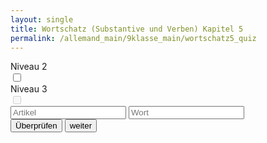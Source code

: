 ```yaml
---
layout: single
title: Wortschatz (Substantive und Verben) Kapitel 5
permalink: /allemand_main/9klasse_main/wortschatz5_quiz
---
```


<head>
  <meta charset="UTF-8">
  <meta name="viewport" content="width=device-width, initial-scale=1.0">
  <link rel="stylesheet" href="{{ site.baseurl }}/assets/css/style_flashcards_levels_quiz.css">
  <link rel="stylesheet" href="https://cdnjs.cloudflare.com/ajax/libs/font-awesome/4.7.0/css/font-awesome.min.css">
</head>

<div class="container">
  <div class="switch-container">
    <div>
      <div class="switch-label">Niveau 2</div>
      <label class="switch">
        <input type="checkbox" id="level-2-toggle">
        <span class="slider round"></span>
      </label>
    </div>
    <div>
      <div class="switch-label">Niveau 3</div>
      <label class="switch">
        <input type="checkbox" id="level-3-toggle" disabled>
        <span class="slider round"></span>
      </label>
    </div>
  </div>
  <div class="flashcard-container">
    <div class="flashcard">
      <div class="front" id="front-side">
        <div class="french-word" id="french-word"></div>
        <div class="input-container">
          <input type="text" id="input-article" placeholder="Artikel" class="input-field1">
          <input type="text" id="input-word" placeholder="Wort" class="input-field2">
        </div>
        <div class="results">
          <div id="result-article" class="result-text1"></div>
          <div id="result-word" class="result-text2"></div>
        </div>
      </div>
    </div>
  </div>
  <div class="button-container">
    <button id="check-button" onclick="checkAnswer()">Überprüfen</button>
    <button id="next-button" onclick="updateFlashcard()">weiter</button>
  </div>
</div>

<script>
// Define the flashcard data variable and field names
const flashcardData = {{ site.data.w9.wortschatz_9_5 | jsonify }};
const varFront = 'fr';
const varBack = 'de';
const varArtikel = 'artikel_de';
const varPlural = 'plural_de_end';

let currentMemberIndex = Math.floor(Math.random() * flashcardData.length);
let selectedLevels = [1]; // By default, only level 1 is selected

// Initialize the flashcard with the first member's data
function initializeFlashcard() {
  updateFlashcard();
}

function updateFlashcard() {
  const filteredData = flashcardData.filter(item => selectedLevels.includes(parseInt(item.level)));
  if (filteredData.length === 0) {
    document.getElementById('french-word').innerText = 'No data available for selected level(s).';
    document.getElementById('input-article').disabled = true;
    document.getElementById('input-word').disabled = true;
    return;
  }
  document.getElementById('input-article').disabled = false;
  document.getElementById('input-word').disabled = false;

  currentMemberIndex = getRandomMemberIndex(filteredData); // Update currentMemberIndex with a new random index from filtered data
  const member = filteredData[currentMemberIndex]; // Get the member with the updated index
  document.getElementById('french-word').innerText = member[varFront];
  clearResults();
}

function checkAnswer() {
  const filteredData = flashcardData.filter(item => selectedLevels.includes(parseInt(item.level)));
  const member = filteredData[currentMemberIndex]; // Get the current member based on currentMemberIndex
  const inputArticle = document.getElementById('input-article').value.trim();
  const inputWord = document.getElementById('input-word').value.trim();

  const resultArticle = document.getElementById('result-article');
  const resultWord = document.getElementById('result-word');

  if (inputArticle.toLowerCase() === member[varArtikel].toLowerCase()) {
    resultArticle.style.color = 'green';
    resultArticle.innerHTML = `<i class="fa fa-check-circle" style="color: green;"></i> ${inputArticle}`;
  } else {
    resultArticle.style.color = 'red';
    resultArticle.innerHTML = `<i class="fa fa-times-circle" style="color:red;"></i> <s>${inputArticle}</s> <span style="color: #007BFF;">${member[varArtikel]}</span>`;
  }

  if (inputWord === member[varBack]) {
    resultWord.style.color = 'green';
    resultWord.innerHTML = `<i class="fa fa-check-circle" style="color:green;"></i> ${inputWord}`;
  } else {
    resultWord.style.color = 'red';
    resultWord.innerHTML = `<i class="fa fa-times-circle" style="color:red;"></i> <s>${inputWord}</s> <span style="color: #007BFF;">${member[varBack]}</span>`;
  }
}

// Function to get the next member index
function getRandomMemberIndex(filteredData) {
  let randomIndex;
  do {
    randomIndex = Math.floor(Math.random() * filteredData.length);
  } while (randomIndex === currentMemberIndex);
  return randomIndex;
}

function clearResults() {
  document.getElementById('input-article').value = '';
  document.getElementById('input-word').value = '';
  document.getElementById('result-article').innerText = '';
  document.getElementById('result-word').innerText = '';
}

// Function to toggle levels based on slider state
const level2Toggle = document.getElementById('level-2-toggle');
const level3Toggle = document.getElementById('level-3-toggle');

level2Toggle.addEventListener('change', function() {
  if (this.checked) {
    if (!selectedLevels.includes(2)) {
      selectedLevels.push(2);
    }
    level3Toggle.disabled = false;
  } else {
    selectedLevels = selectedLevels.filter(level => level !== 2 && level !== 3);
    level3Toggle.checked = false;
    level3Toggle.disabled = true;
  }
  updateFlashcard();
});

level3Toggle.addEventListener('change', function() {
  if (this.checked) {
    if (!selectedLevels.includes(3)) {
      selectedLevels.push(3);
    }
  } else {
    selectedLevels = selectedLevels.filter(level => level !== 3);
  }
  updateFlashcard();
});

// Initialize the flashcard when the page loads
document.addEventListener('DOMContentLoaded', initializeFlashcard);
</script>
